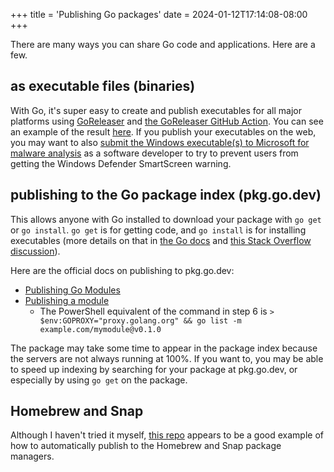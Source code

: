 +++
title = 'Publishing Go packages'
date = 2024-01-12T17:14:08-08:00
+++

There are many ways you can share Go code and applications. Here are a few.

## as executable files (binaries)

With Go, it's super easy to create and publish executables for all major platforms using [GoReleaser](https://goreleaser.com/) and [the GoReleaser GitHub Action](https://github.com/marketplace/actions/goreleaser-action). You can see an example of the result [here](https://github.com/wheelercj/email-linter/releases). If you publish your executables on the web, you may want to also [submit the Windows executable(s) to Microsoft for malware analysis](https://www.microsoft.com/en-us/wdsi/filesubmission) as a software developer to try to prevent users from getting the Windows Defender SmartScreen warning.

## publishing to the Go package index (pkg.go.dev)

This allows anyone with Go installed to download your package with `go get` or `go install`. `go get` is for getting code, and `go install` is for installing executables (more details on that in [the Go docs](https://go.dev/doc/go-get-install-deprecation) and [this Stack Overflow discussion](https://stackoverflow.com/questions/24878737/what-is-the-difference-between-go-get-and-go-install)).

Here are the official docs on publishing to pkg.go.dev:

* [Publishing Go Modules](https://tip.golang.org/blog/publishing-go-modules)
* [Publishing a module](https://go.dev/doc/modules/publishing)
    * The PowerShell equivalent of the command in step 6 is `> $env:GOPROXY="proxy.golang.org" && go list -m example.com/mymodule@v0.1.0`

The package may take some time to appear in the package index because the servers are not always running at 100%. If you want to, you may be able to speed up indexing by searching for your package at pkg.go.dev, or especially by using `go get` on the package.

## Homebrew and Snap

Although I haven't tried it myself, [this repo](https://github.com/wakatara/harsh) appears to be a good example of how to automatically publish to the Homebrew and Snap package managers.
